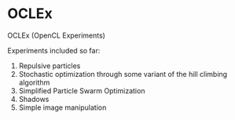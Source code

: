 OCLEx
=====

OCLEx (OpenCL Experiments)

Experiments included so far:

1. Repulsive particles
2. Stochastic optimization through some variant of the hill climbing algorithm 
3. Simplified Particle Swarm Optimization
4. Shadows
5. Simple image manipulation